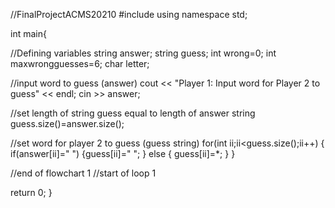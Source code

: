 //FinalProjectACMS20210
#include <iostream>
using namespace std;


int main{

//Defining variables
string answer;
string guess;
int wrong=0;
int maxwrongguesses=6;
char letter;

//input word to guess (answer)
cout << "Player 1: Input word for Player 2 to guess" << endl;
cin >> answer;

//set length of string guess equal to length of answer string
guess.size()=answer.size();

//set word for player 2 to guess (guess string)
for(int ii;ii<guess.size();ii++)
{
if(answer[ii]=" ")
  {guess[ii]=" ";
  } else {
  guess[ii]=*;
  }
}

//end of flowchart 1
//start of loop 1






return 0;
}


